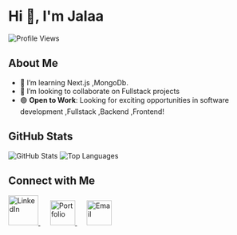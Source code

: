 # Hi 👋, I'm Jalaa

![Profile Views](https://komarev.com/ghpvc/?username=jalaafarhat&color=blue)

## About Me
- 🌱 I’m learning Next.js ,MongoDb.
- 👯 I’m looking to collaborate on Fullstack projects
- 🟢 **Open to Work**: Looking for exciting opportunities in software development ,Fullstack ,Backend ,Frontend!

## GitHub Stats
![GitHub Stats](https://github-readme-stats.vercel.app/api?username=jalaafarhat&show_icons=true&theme=radical)
![Top Languages](https://github-readme-stats.vercel.app/api/top-langs/?username=jalaafarhat&layout=compact&theme=radical)

## Connect with Me
<div>
  <a href="https://www.linkedin.com/in/jalaafarhat/" target="_blank">
    <img src="https://static.vecteezy.com/system/resources/previews/023/986/608/non_2x/linkedin-logo-linkedin-logo-transparent-linkedin-icon-transparent-free-free-png.png" alt="LinkedIn" width="60" height="60">
  </a>
    &nbsp;&nbsp;&nbsp;&nbsp;
  <a href="https://jalaafarhat.com" target="_blank">
    <img src="https://github.com/user-attachments/assets/f964ef90-c375-46e4-9a85-3d6a045db7ac" alt="Portfolio" width="50" height="50">
  </a>
    &nbsp;&nbsp;&nbsp;&nbsp;
  <a href="mailto:jalaa.c.m@gmail.com" target="_blank">
    <img src="https://static.vecteezy.com/system/resources/previews/020/964/377/non_2x/gmail-mail-icon-for-web-design-free-png.png" alt="Email" width="50" height="50">
  </a>
</div>
